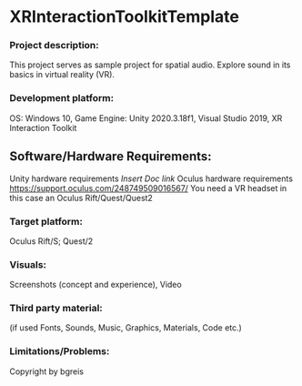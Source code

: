 # XRInteractionToolkitTemplate

### Project description: 
This project serves as sample project for spatial audio. 
Explore sound in its basics in virtual reality (VR).

### Development platform: 
OS: Windows 10, Game Engine: Unity 2020.3.18f1, Visual Studio 2019, XR Interaction Toolkit

## Software/Hardware Requirements: 
Unity hardware requirements *Insert Doc link*
Oculus hardware requirements https://support.oculus.com/248749509016567/
You need a VR headset in this case an Oculus Rift/Quest/Quest2

### Target platform: 
Oculus Rift/S; Quest/2

### Visuals: 
Screenshots (concept and experience), Video

### Third party material: 
(if used Fonts, Sounds, Music, Graphics, Materials, Code etc.)

### Limitations/Problems: 

Copyright by bgreis
